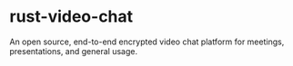 # rust-video-chat
An open source, end-to-end encrypted video chat platform for meetings, presentations, and general usage.
